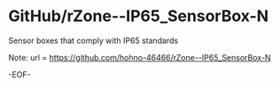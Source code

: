 # GitHub/rZone--IP65_SensorBox-N

Sensor boxes that comply with IP65 standards


Note: 	url = https://github.com/hohno-46466/rZone--IP65_SensorBox-N

-EOF-
